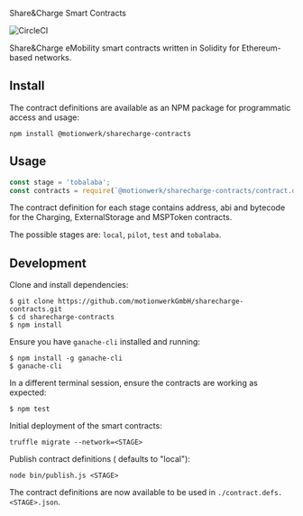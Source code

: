 Share&Charge Smart Contracts

![CircleCI](https://circleci.com/gh/motionwerkGmbH/sharecharge-contracts.svg?style=svg&circle-token=4894d650771ab05ec8efbc595c8e77e151784ac9)

Share&Charge eMobility smart contracts written in Solidity for Ethereum-based networks.

## Install

The contract definitions are available as an NPM package for programmatic access and usage:

```
npm install @motionwerk/sharecharge-contracts
```

## Usage

```ts
const stage = 'tobalaba';
const contracts = require(`@motionwerk/sharecharge-contracts/contract.defs.${stage}.json`);
```

The contract definition for each stage contains address, abi and bytecode for the Charging, ExternalStorage and MSPToken contracts.

The possible stages are: `local`, `pilot`, `test` and `tobalaba`.



## Development

Clone and install dependencies:

```
$ git clone https://github.com/motionwerkGmbH/sharecharge-contracts.git
$ cd sharecharge-contracts
$ npm install
```

Ensure you have `ganache-cli` installed and running:

```
$ npm install -g ganache-cli
$ ganache-cli
```

In a different terminal session, ensure the contracts are working as expected:

```
$ npm test
```

Initial deployment of the smart contracts:

```
truffle migrate --network=<STAGE>
```

Publish contract definitions (<STAGE> defaults to "local"):

```
node bin/publish.js <STAGE>
```

The contract definitions are now available to be used in `./contract.defs.<STAGE>.json`.